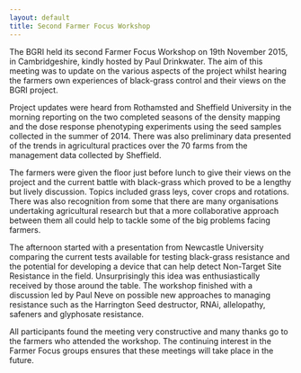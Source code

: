 ```yaml
---
layout: default
title: Second Farmer Focus Workshop
---
```


The BGRI held its second Farmer Focus Workshop on 19th November 2015, in Cambridgeshire, kindly hosted by Paul Drinkwater. The aim of this meeting was to update on the various aspects of the project whilst hearing the farmers own experiences of black-grass control and their views on the BGRI project.

Project updates were heard from Rothamsted and Sheffield University in the morning reporting on the two completed seasons of the density mapping and the dose response phenotyping experiments using the seed samples collected in the summer of 2014. There was also preliminary data presented of the trends in agricultural practices over the 70 farms from the management data collected by Sheffield.

The farmers were given the floor just before lunch to give their views on the project and the current battle with black-grass which proved to be a lengthy but lively discussion. Topics included grass leys, cover crops and rotations. There was also recognition from some that there are many organisations undertaking agricultural research but that a more collaborative approach between them all could help to tackle some of the big problems facing farmers.

The afternoon started with a presentation from Newcastle University comparing the current tests available for testing black-grass resistance and the potential for developing a device that can help detect Non-Target Site Resistance in the field. Unsurprisingly this idea was enthusiastically received by those around the table. The workshop finished with a discussion led by Paul Neve on possible new approaches to managing resistance such as the Harrington Seed destructor, RNAi, allelopathy, safeners and glyphosate resistance. 

All participants found the meeting very constructive and many thanks go to the farmers who attended the workshop. The continuing interest in the Farmer Focus groups ensures that these meetings will take place in the future.

